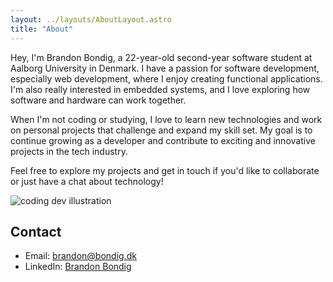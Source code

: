 ```yaml
---
layout: ../layouts/AboutLayout.astro
title: "About"
---
```


Hey, I'm Brandon Bondig, a 22-year-old second-year software student at Aalborg University in Denmark. I have a passion for software development, especially web development, where I enjoy creating functional applications. I'm also really interested in embedded systems, and I love exploring how software and hardware can work together.

When I'm not coding or studying, I love to learn new technologies and work on personal projects that challenge and expand my skill set. My goal is to continue growing as a developer and contribute to exciting and innovative projects in the tech industry.

Feel free to explore my projects and get in touch if you'd like to collaborate or just have a chat about technology!

<div>
  <img src="/assets/dev.svg" class="sm:w-1/2 mx-auto" alt="coding dev illustration">
</div>

## Contact

- Email: [ brandon@bondig.dk ](mailto:brandon@bondig.dev)
- LinkedIn: [ Brandon Bondig ](https://www.linkedin.com/in/brandonbondig/)
